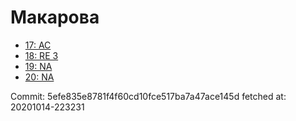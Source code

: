 # Макарова
- [17: AC](17.md)
- [18: RE 3](18.md)
- [19: NA](19.md)
- [20: NA](20.md)

Commit: 5efe835e8781f4f60cd10fce517ba7a47ace145d
 fetched at: 20201014-223231
